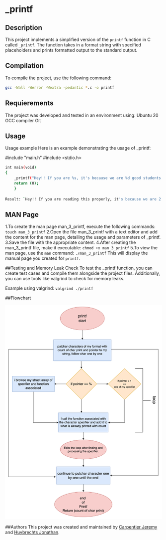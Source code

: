 # _printf

## Description
This project implements a simplified version of the `printf` function in C called `_printf`. The function takes in a format string with specified placeholders and prints formatted output to the standard output.

## Compilation
To compile the project, use the following command:
```bash
gcc -Wall -Werror -Wextra -pedantic *.c -o printf
```

## Requierements
The project was developed and tested in an environment using:
Ubuntu 20
GCC compiler
Git

## Usage
Usage example
Here is an example demonstrating the usage of _printf:

#include "main.h"
#include <stdio.h>

```bash
int main(void)
{
    _printf("Hey!! If you are %s, it's because we are %d good students.\n", "reading this properly", 2);
    return (0);
    }

Result: `Hey!! If you are reading this properly, it's because we are 2 good students.`
```


## MAN Page
1.To create the man page man_3_printf, execute the following commands:
`touch man_3_printf`
2.Open the file man_3_printf with a text editor and add the content for the man page, detailing the usage and parameters of _printf.
3.Save the file with the appropriate content.
4.After creating the man_3_printf file, make it executable:
`chmod +x man_3_printf`
5.To view the man page, use the `man` command:
`./man_3_printf`
This will display the manual page you created for `printf`.

##Testing and Memory Leak Check
To test the _printf function, you can create test cases and compile them alongside the project files. Additionally, you can use tools like valgrind to check for memory leaks.

Example using valgrind:
`valgrind ./printf`

##Flowchart

![Flowchart](https://github.com/CappieGold/holbertonschool-printf/raw/master/image.png)

##Authors
This project was created and maintained by [Carpentier Jeremy](https://github.com/CappieGold) and [Huybrechts Jonathan](https://github.com/Miniknacky).